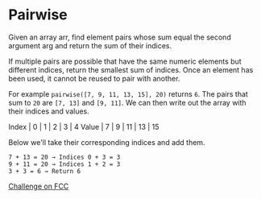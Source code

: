 # Pairwise

Given an array arr, find element pairs whose sum equal the second argument arg and return the sum of their indices.

If multiple pairs are possible that have the same numeric elements but different indices, return the smallest sum of indices. Once an element has been used, it cannot be reused to pair with another.

For example `pairwise([7, 9, 11, 13, 15], 20)` returns `6`. The pairs that sum to `20` are `[7, 13]` and `[9, 11]`. We can then write out the array with their indices and values.

 Index	| 0	| 1	| 2	| 3	| 4 
 Value	| 7	| 9	| 11	 | 13	| 15 

Below we'll take their corresponding indices and add them.

```
7 + 13 = 20 → Indices 0 + 3 = 3
9 + 11 = 20 → Indices 1 + 2 = 3
3 + 3 = 6 → Return 6
```



[Challenge on FCC](https://www.freecodecamp.com/challenges/pairwise)

